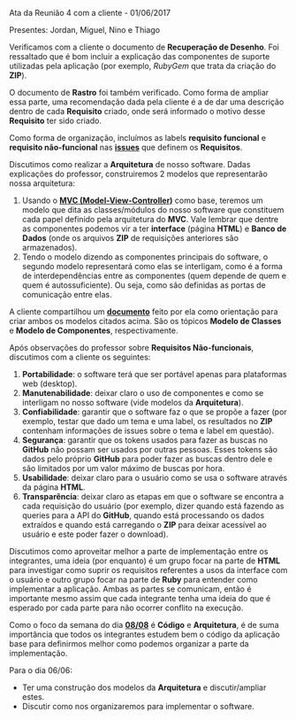Ata da Reunião 4 com a cliente -  01/06/2017

Presentes: Jordan, Miguel, Nino e Thiago

Verificamos com a cliente o documento de **Recuperação de Desenho**. Foi ressaltado que é bom incluir a explicação das componentes de suporte utilizadas pela aplicação (por exemplo, *RubyGem* que trata da criação do **ZIP**).

O documento de **Rastro** foi também verificado. Como forma de ampliar essa parte, uma recomendação dada pela cliente é a de dar uma descrição dentro de cada **Requisito** criado, onde será informado o motivo desse **Requisito** ter sido criado.

Como forma de organização, incluímos as labels **requisito funcional** e **requisito não-funcional** nas **[issues](https://github.com/danielamaksoud/INF1629TerceiroTrabalho/issues)** que definem os **Requisitos**.

Discutimos como realizar a **Arquitetura** de nosso software. Dadas explicações do professor, construiremos 2 modelos que representarão nossa arquitetura:
1. Usando o **[MVC (Model-View-Controller)](https://en.wikipedia.org/wiki/Model%E2%80%93view%E2%80%93controller)** como base, teremos um modelo que dita as classes/módulos do nosso software que constituem cada papel definido pela arquitetura do **MVC**. Vale lembrar que dentre as componentes podemos vir a ter **interface** (página **HTML**) e **Banco de Dados** (onde os arquivos **ZIP** de requisições anteriores são armazenados).
2. Tendo o modelo dizendo as componentes principais do software, o segundo modelo representará como elas se interligam, como é a forma de interdependências entre as componentes (quem depende de quem e quem é autossuficiente). Ou seja, como são definidas as portas de comunicação entre elas.

A cliente compartilhou um **[documento](https://docs.google.com/document/d/1f0pUko8-0ga6jRZYrRqhnpfLQLFD2dPeub4eQ9E5g-c/pub)** feito por ela como orientação para criar ambos os modelos citados acima. São os tópicos **Modelo de Classes** e **Modelo de Componentes**, respectivamente.

Após observações do professor sobre **Requisitos Não-funcionais**, discutimos com a cliente os seguintes:
1. **Portabilidade**: o software terá que ser portável apenas para plataformas web (desktop).
2. **Manutenabilidade**: deixar claro o uso de componentes e como se interligam no nosso software (vide modelos da **Arquitetura**).
3. **Confiabilidade**: garantir que o software faz o que se propõe a fazer (por exemplo, testar que dado um tema e uma label, os resultados no **ZIP** contenham informações de issues sobre o tema e label em questão).
4. **Segurança**: garantir que os tokens usados para fazer as buscas no **GitHub** não possam ser usados por outras pessoas. Esses tokens são dados pelo próprio **GitHub** para poder fazer as buscas dentro dele e são limitados por um valor máximo de buscas por hora.
5. **Usabilidade**: deixar claro para o usuário como se usa o software através da página **HTML**.
6. **Transparência**: deixar claro as etapas em que o software se encontra a cada requisição do usuário (por exemplo, dizer quando está fazendo as queries para a API do **GitHub**, quando está processando os dados extraídos e quando está carregando o **ZIP** para deixar acessível ao usuário e este poder fazer o download).

Discutimos como aproveitar melhor a parte de implementação entre os integrantes, uma ideia (por enquanto) é um grupo focar na parte de **HTML** para investigar como suprir os requisitos referentes a usos da interface com o usuário e outro grupo focar na parte de **Ruby** para entender como implementar a aplicação. Ambas as partes se comunicam, então é importante mesmo assim que cada integrante tenha uma ideia do que é esperado por cada parte para não ocorrer conflito na execução.

Como o foco da semana do dia **[08/08](https://pes2006.wordpress.com/calendario-2/)** é **Código** e **Arquitetura**, é de suma importância que todos os integrantes estudem bem o código da aplicação base para definirmos melhor como podemos organizar a parte da implementação.

Para o dia 06/06:
- Ter uma construção dos modelos da **Arquitetura** e discutir/ampliar estes.
- Discutir como nos organizaremos para implementar o software.

